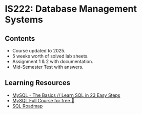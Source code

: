 # IS222: Database Management Systems

## Contents
- Course updated to 2025.
- 5 weeks worth of solved lab sheets.
- Assignment 1 & 2 with documentation.
- Mid-Semester Test with answers.

## Learning Resources
- <a href="https://youtu.be/Cz3WcZLRaWc?si=RGT6D1krN0KzRvtt" target="_blank">MySQL - The Basics // Learn SQL in 23 Easy Steps </a>
- <a href="https://youtu.be/5OdVJbNCSso?si=RIlgU01WgfNVpY7n" target="_blank">MySQL Full Course for free 🐬 </a>
- <a href="https://roadmap.sh/sql" target="_blank">SQL Roadmap
 </a> 




